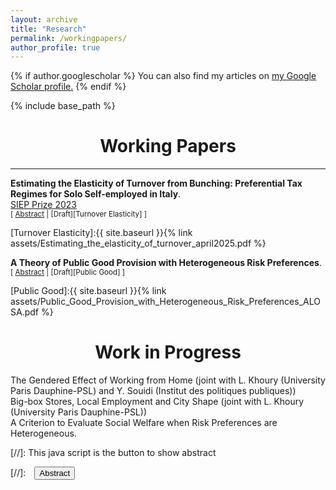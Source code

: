```yaml
---
layout: archive
title: "Research"
permalink: /workingpapers/
author_profile: true
---
```


{% if author.googlescholar %}
 You can also find my articles on <u><a href="{{author.googlescholar}}">my Google Scholar profile</a>.</u>
{% endif %}

{% include base_path %}

# <center> Working Papers </center>
- - -

**Estimating the Elasticity of Turnover from Bunching: Preferential Tax Regimes for Solo Self-employed in Italy**.  <br/>
[SIEP Prize 2023](http://www.siepweb.it/siep/wp/en/premio-siep/)  <br/>
<small>[ <a href="#/" onclick="visib('bunching')">Abstract</a>  | [Draft][Turnover Elasticity] ]</small>


<div id="bunching" style="display: none; text-align: justify; line-height: 1.2" ><small>
To stimulate entrepreneurship, several countries adopt size-dependent regimes that tax businesses on the basis of turnover rather than profits. This paper investigates to what extent such regimes can affect sales turnover by exploiting a discontinuity in the tax schedule of Italian solo self-employed.  I consider the notch created by the eligibility cut-off of the preferential turnover tax scheme. I find substantial and significant bunching below the turnover threshold, as some solo self-employed choose the turnover tax scheme over the profit-based tax regime. The effects of the turnover tax scheme on bunching are heterogeneous across sectors, with professionals, business intermediaries and retailers having the largest observed responses. For these three sectors, I estimate the turnover tax elasticity by exploiting a new theoretical framework that fits the  institutional set-up and rationalises the observed responses to it. The baseline estimates for the two most productive sectors, professionals and business intermediaries, are 0.071 and 0.058 respectively.  Lower compliance costs in the turnover tax regime explain less than half of these responses, therefore highlighting the key role of low taxation for bunching behaviour in high-value-added sectors.
</small><br><br/></div>

[Turnover Elasticity]:{{ site.baseurl }}{% link assets/Estimating_the_elasticity_of_turnover_april2025.pdf %} 


**A Theory of Public Good Provision with Heterogeneous Risk Preferences**.  <br/>
<small>[ <a href="#/" onclick="visib('optimal-tax')">Abstract</a> | [Draft][Public Good] ]</small>


<div id="optimal-tax" style="display: none; text-align: justify; line-height: 1.2" ><small>
People with different attitudes to risk have different views on the extent to which society should invest in certain (risky) projects. This paper presents
a theory of optimal provision of a (risky) public good when individuals have heterogeneous preferences for risk. The public good has an insurance purpose
as it allows individuals to shift risk from private to public consumption. On the one hand, private provision of the public good is inefficient because people
do not internalise the insurance gains of the other agents. On the other, public provision might fail to achieve the (ex-ante) first best outcome if agents cannot
be targeted and compensated when the optimal policy does not reflect their specific risk preferences. When the government has full information, this paper
argues that distorting intertemporal decisions by taxing safe capital income, on top of nonlinear labour earnings taxation, might be welfare-improving as
it allows to increase insurance by changing individual savings behaviour while reducing labour-supply distortions. 
</small><br><br/></div>

[Public Good]:{{ site.baseurl }}{% link assets/Public_Good_Provision_with_Heterogeneous_Risk_Preferences_ALOSA.pdf %}

# <center> Work in Progress </center>

The Gendered Effect of Working from Home (joint with L. Khoury (University Paris Dauphine-PSL) and Y. Souidi (Institut des politiques publiques))  <br/>
Big-box Stores, Local Employment and City Shape (joint with L. Khoury (University Paris Dauphine-PSL)) <br/>
A Criterion to Evaluate Social Welfare when Risk Preferences are Heterogeneous.  <br/>

[//]: This java script is the button to show abstract
<script>
 function visib(id) {
  var x = document.getElementById(id);
  if (x.style.display === "block") {
    x.style.display = "none";
  } else {
    x.style.display = "block";
  }
}
</script>

[//]:&emsp;<button onclick="visib('polariz')" class="btn btn--inverse btn--small">Abstract</button>
